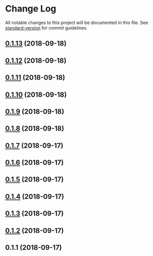 # Change Log

All notable changes to this project will be documented in this file. See [standard-version](https://github.com/conventional-changelog/standard-version) for commit guidelines.

<a name="0.1.13"></a>
## [0.1.13](https://github.com/svenanders/jwt/compare/v0.1.12...v0.1.13) (2018-09-18)



<a name="0.1.12"></a>
## [0.1.12](https://github.com/svenanders/jwt/compare/v0.1.11...v0.1.12) (2018-09-18)



<a name="0.1.11"></a>
## [0.1.11](https://github.com/svenanders/jwt/compare/v0.1.10...v0.1.11) (2018-09-18)



<a name="0.1.10"></a>
## [0.1.10](https://github.com/svenanders/jwt/compare/v0.1.9...v0.1.10) (2018-09-18)



<a name="0.1.9"></a>
## [0.1.9](https://github.com/svenanders/jwt/compare/v0.1.8...v0.1.9) (2018-09-18)



<a name="0.1.8"></a>
## [0.1.8](https://github.com/svenanders/capability-url/compare/v0.1.7...v0.1.8) (2018-09-18)



<a name="0.1.7"></a>
## [0.1.7](https://github.com/svenanders/capability-url/compare/v0.1.6...v0.1.7) (2018-09-17)



<a name="0.1.6"></a>
## [0.1.6](https://github.com/svenanders/capability-url/compare/v0.1.5...v0.1.6) (2018-09-17)



<a name="0.1.5"></a>
## [0.1.5](https://github.com/svenanders/capability-url/compare/v0.1.4...v0.1.5) (2018-09-17)



<a name="0.1.4"></a>
## [0.1.4](https://github.com/svenanders/capability-url/compare/v0.1.3...v0.1.4) (2018-09-17)



<a name="0.1.3"></a>
## [0.1.3](https://github.com/svenanders/capability-url/compare/v0.1.2...v0.1.3) (2018-09-17)



<a name="0.1.2"></a>
## [0.1.2](https://github.com/svenanders/capability-url/compare/v0.1.1...v0.1.2) (2018-09-17)



<a name="0.1.1"></a>
## 0.1.1 (2018-09-17)
